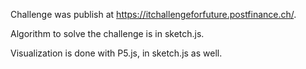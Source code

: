 Challenge was publish at https://itchallengeforfuture.postfinance.ch/.

Algorithm to solve the challenge is in sketch.js.

Visualization is done with P5.js, in sketch.js as well.
